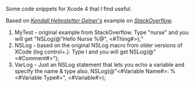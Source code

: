 Some code snippets for Xcode 4 that I find useful.

Based on [*Kendall Helmstetter Gelner's*](http://stackoverflow.com/users/6330/kendall-helmstetter-gelner) example on [*StackOverflow*](http://stackoverflow.com/questions/5303374/how-do-i-create-custom-text-macros-in-xcode-4).

1. MyTest - original example from StackOverflow. Type "nurse" and you will get "NSLog(@"Hello Nurse %@", <#Thing#>);" 
2. NSLog - based on the original NSLog macro from older versions of XCode (log control+.). 
Type l and you will get NSLog(@"<#Comment#>");
3. VarLog - Just an NSLog statement that lets you echo a variable and specify the name & type also. 
NSLog(@"<#Variable Name#>: %<#Variable Type#>", <#Variable#>);